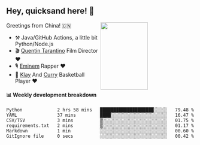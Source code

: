 ## Hey, quicksand here! 🏃
[<img align="right" width="50%" height='180' src="https://quicksandznzn.github.io/image/warriors.jpg">](https://github.com/quicksandznzn)
<!--
[<img align="right" width="50%" src="https://github-readme-stats.vercel.app/api?username=quicksandznzn&theme=dark&show_icons=true">](https://github.com/quicksandznzn)
-->


Greetings from China! 🇨🇳

- ⚒️ Java/GitHub Actions, a little bit Python/Node.js
- 🎬 [Quentin Tarantino](https://www.instagram.com/tarantinoxx/) Film Director ❤️
- 🎙 [Eminem](https://www.instagram.com/eminem/) Rapper ❤️
- 🏀 [Klay](https://www.instagram.com/klaythompson/) And [Curry](https://www.instagram.com/stephencurry30/) Basketball Player ❤️


#### :bar_chart: Weekly development breakdown
<!--START_SECTION:waka-->

```text
Python             2 hrs 58 mins   ████████████████████░░░░░   79.48 %
YAML               37 mins         ████░░░░░░░░░░░░░░░░░░░░░   16.47 %
CSV/TSV            3 mins          ▒░░░░░░░░░░░░░░░░░░░░░░░░   01.75 %
requirements.txt   2 mins          ▒░░░░░░░░░░░░░░░░░░░░░░░░   01.17 %
Markdown           1 min           ░░░░░░░░░░░░░░░░░░░░░░░░░   00.60 %
GitIgnore file     0 secs          ░░░░░░░░░░░░░░░░░░░░░░░░░   00.42 %
```

<!--END_SECTION:waka-->
